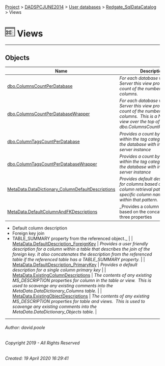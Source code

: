 #### 

[Project](../../../../index.md) > [DADSPCJUNE2014](../../../index.md) > [User databases](../../index.md) > [Redgate_SqlDataCatalog](../index.md) > Views

# ![Views](../../../../Images/View32.png) Views

---

## <a name="#objects"></a>Objects

| Name | Description |
|---|---|
| [dbo.ColumnsCountPerDatabase](ColumnsCountPerDatabase.md) | _For each database within a DB Server this view provides a count of the number of columns._ |
| [dbo.ColumnsCountPerDatabaseWrapper](ColumnsCountPerDatabaseWrapper.md) | _For each database within a DB Server this view provides a count of the number of columns.  This is a NOEXPAND view over the top of dbo.ColumnsCountPerDatabase_ |
| [dbo.ColumnTagsCountPerDatabase](ColumnTagsCountPerDatabase.md) | _Provides a count by tag name within the tag category within the database with in the DB server instance_ |
| [dbo.ColumnTagsCountPerDatabaseWrapper](ColumnTagsCountPerDatabaseWrapper.md) | _Provides a count by tag name within the tag category within the database with in the DB server instance_ |
| [MetaData.DataDictionary_ColumnDefaultDescriptions](DataDictionary_ColumnDefaultDescriptions.md) | _Provides default descriptions for columns based on a broad column retrieval pattern and a specific column name for items within that pattern._ |
| [MetaData.DefaultColumnAndFKDescriptions](DefaultColumnAndFKDescriptions.md) | _Provides a column description based on the concatenation of three properties
* Default column description
* Foreign key join
* TABLE_SUMMARY property from the referenced object._ |
| [MetaData.DefaultDescription_ForeignKey](DefaultDescription_ForeignKey.md) | _Provides a user friendly description for a column within a table that describes the join of the foreign key.
It also concatenates the description from the referenced table if the referenced table has a TABLE_SUMMARY property._ |
| [MetaData.DefaultDescription_PrimaryKey](DefaultDescription_PrimaryKey.md) | _Provides a default description for a single column primary key_ |
| [MetaData.ExistingColumnDescriptions](ExistingColumnDescriptions.md) | _The contents of any existing MS_DESCRIPTION properties for column in the table or view.  This is used to scavenge any existing comments into the MetaData.DataDictionary_Columns table._ |
| [MetaData.ExistingObjectDescriptions](ExistingObjectDescriptions.md) | _The contents of any existing MS_DESCRIPTION properties for table and views.  This is used to scavenge any existing comments into the MetaData.DataDictionary_Objects table._ |


---

###### Author:  david.poole

###### Copyright 2019 - All Rights Reserved

###### Created: 19 April 2020 16:29:41


